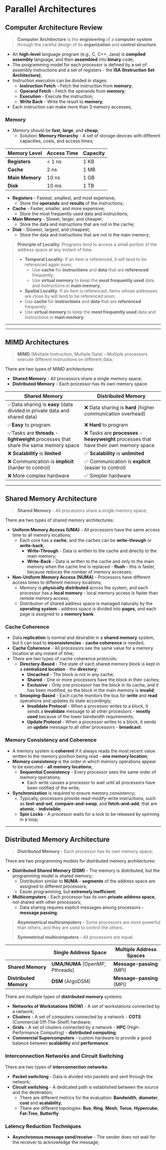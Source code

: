 # Parallel Architectures

## Computer Architecture Review

> **Computer Architecture** is the **engineering** of a **computer system** through the careful design of its **organization** and **control structure**.

- An **high-level** language program (e.g., C, C++, Java) is **compiled** **assembly** language, and then **assembled** into **binary** code;
- The programming model for each processor is defined by a set of assembly instructions and a set of registers - the **ISA (Instruction Set Architecture)**;
- Instruction execution can be divided in stages:
  - **Instruction Fetch** - Fetch the instruction from **memory**;
  - **Operand Fetch** - Fetch the operands from **memory**;
  - **Execution** - Execute the instruction;
  - **Write Back** - Write the result to **memory**;
- Each instruction can make more than 3 memory accesses;

### Memory

- Memory should be **fast**, **large**, and **cheap**;
  - Solution: **Memory Hierarchy** - A set of storage devices with different capacities, costs, and access times;

| Memory Level    | Access Time | Capacity |
| --------------- | ----------- | -------- |
| **Registers**   | < 1 ns      | 1 KB     |
| **Cache**       | 2 ns        | 1 MB     |
| **Main Memory** | 10 ns       | 1 GB     |
| **Disk**        | 10 ms       | 1 TB     |

- **Registers** - Fastest, smallest, and most expensive;
  - Store the **operands** and **results** of the instructions;
- **Cache** - Faster, smaller, and more expensive;
  - Store the most frequently used data and instructions;
- **Main Memory** - Slower, larger, and cheaper;
  - Store the data and instructions that are not in the cache;
- **Disk** - Slowest, largest, and cheapest;
  - Store the data and instructions that are not in the main memory;

> **Principle of Locality**: Programs tend to access a small portion of the address space at any instant of time.
>
> - **Temporal Locality**: If an item is referenced, it will tend to be referenced again soon;
>   - Use **cache** for **instructions** and **data** that are **referenced** frequently;
>   - Use **virtual memory** to keep the **most frequently used** data and instructions in **main memory**;
> - **Spatial Locality**: If an item is referenced, items whose addresses are close by will tend to be referenced soon;
> - Use **cache** for **instructions** and **data** that are **referenced** frequently;
> - Use **virtual memory** to keep the **most frequently used** data and instructions in **main memory**.

---

---

## MIMD Architectures

> **MIMD** (Multiple Instruction, Multiple Data) - Multiple processors execute different instructions on different data;

There are two types of MIMD architectures:

- **Shared Memory** - All processors share a single memory space;
- **Distributed Memory** - Each processor has its own memory space.

| Shared Memory                                                                        | Distributed Memory                                                                      |
| ------------------------------------------------------------------------------------ | --------------------------------------------------------------------------------------- |
| ✅Data sharing is **easy** (data divided in private data and shared data)            | ❌ Data sharing is **hard** (higher communication overhead)                             |
| ✅**Easy** to program                                                                | ❌ **Hard** to program                                                                  |
| ✅Tasks are **threads** - **lightweight** processes that share the same memory space | ❌ Tasks are **processes** - **heavyweight** processes that have their own memory space |
| ❌ **Scalability** is **limited**                                                    | ✅ **Scalability** is **unlimited**                                                     |
| ❌ Communication is **implicit** (harder to control)                                 | ✅ Communication is **explicit** (easier to control)                                    |
| ❌ More complex hardware                                                             | ✅ Simpler hardware                                                                     |

---

## Shared Memory Architecture

> **Shared Memory** - All processors share a single memory space;

There are two types of shared memory architectures:

- **Uniform Memory Access (UMA)** - All processors have the same access time to all memory locations;
  - Each core has a **cache**, and the caches can be **write-through** or **write-back**;
    - **Write-Through** - Data is written to the cache and directly to the main memory;
    - **Write-Back** - Data is written to the cache and only to the main memory when the cache line is replaced - **flush** - this is faster, because reduces the number of memory accesses;
- **Non-Uniform Memory Access (NUMA)** - Processors have different access times to different memory locations;
  - Memory is **physically distributed** across the system, and each processor has a **local memory** - local memory access is faster than remote memory access;
  - Distribution of shared address space is managed naturally by the **operating system** - address space is divided into **pages**, and each page is assigned to a **memory bank**.

### Cache Coherence

- Data **replication** is normal and desirable in a **shared memory** system, but it can lead to **inconsistencies** - **cache coherence** is needed;
- **Cache Coherence** - All processors see the same value for a memory location at any instant of time;
- There are two types of cache coherence protocols:
  - **Directory-Based** - The state of each shared memory block is kept in a **centralized location** - the **directory**;
    - **Uncached** - The block is not in any cache;
    - **Shared** - One or more processors have the block in their caches;
    - **Exclusive** - Only one processor has the block in its cache, and it has been modified, so the block in the main memory is **invalid**;
  - **Snooping-Based** - Each cache monitors the bus for **write** and **read** operations and updates its state accordingly;
    - **Invalidate Protocol** - When a processor writes to a block, it sends a **invalidate** message to all other processors - **mostly used** because of the lower bandwidth requirements;
    - **Update Protocol** - When a processor writes to a block, it sends an **update** message to all other processors - **broadcast**.

### Memory Consistency and Coherence

- A memory system is **coherent** if it always reads the most recent value written to the memory position being read - **one memory location**;
- **Memory consistency** is the order in which memory operations appear to be executed - **all memory locations**;
  - **Sequential Consistency** - Every processor sees the same order of memory operations;
    - Each write causes a processor to wait until all processors have been notified of the write;
- **Synchronization** is required to ensure memory consistency;
  - Typically, processors provide read-modify-write instructions, such as **test-and-set**, **compare-and-swap**, and **fetch-and-add**, that are **atomic** - **indivisible**;
  - **Spin Locks** - A processor waits for a lock to be released by spinning in a loop;

---

## Distributed Memory Architecture

> **Distributed Memory** - Each processor has its own memory space;

There are two programming models for distributed memory architectures:

- **Distributed Shared Memory (DSM)** - The memory is distributed, but the programming model is shared memory;
  - Distribution similar to **NUMA** - **segments** of the address space are assigned to different processors;
  - Easier programming, but **extremely inefficient**;
- **Multicomputers** - Each processor has its own **private address space**, not shared with other processors;
  - Data sharing requires explicit messages among processors - **message passing**;

> **Asymmetrical multicomputers** - Some processors are more powerful than others, and they are used to control the others.
>
> **Symmetrical multicomputers** - All processors are equal.

|                        | Single Address Space            | Multiple Address Spaces   |
| ---------------------- | ------------------------------- | ------------------------- |
| **Shared Memory**      | **UMA/NUMA** (OpenMP, Pthreads) | **Message-passing** (MPI) |
| **Distributed Memory** | **DSM** (ArgoDSM)               | **Message-passing** (MPI) |

There are multiple types of **distributed memory** systems:

- **Networks of Workstations (NOW)** - A set of workstations connected by a network;
- **Clusters** - A set of computers connected by a network - **COTS** (Commercial Off-The-Shelf) hardware;
- **Grids** - A set of clusters connected by a network - **HPC** (High-Performance Computing) - **distributed computing**;
- **Commercial Supercomputers** - custom hardware to provide a good balance between **scalability** and **performance**.

### Interconnection Networks and Circuit Switching

There are two types of **interconnection networks**:

- **Packet switching** - Data is divided into packets and sent through the network;
- **Circuit switching** - A dedicated path is established between the source and the destination;
  - There are different metrics for the evaluation: **Bandwidth**, **diameter**, **cost** and **scalability**;
  - There are different topologies: **Bus**, **Ring**, **Mesh**, **Torus**, **Hypercube**, **Fat-Tree**, **Butterfly**.

### Latency Reduction Techniques

- **Asynchronous message send/receive** - The sender does not wait for the receiver to acknowledge the message;
